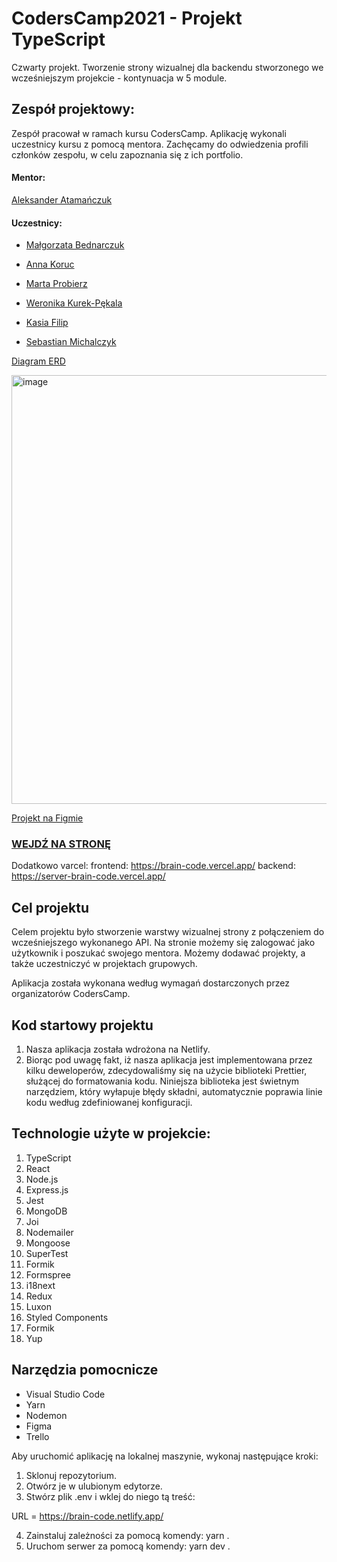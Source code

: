 # CodersCamp2021 - Projekt TypeScript

Czwarty projekt. Tworzenie strony wizualnej dla backendu stworzonego we wcześniejszym projekcie - kontynuacja w 5 module.

## Zespół projektowy:

Zespół pracował w ramach kursu CodersCamp. Aplikację wykonali uczestnicy kursu z pomocą mentora. Zachęcamy do odwiedzenia profili członków zespołu, w celu zapoznania się z ich portfolio.

#### Mentor:

[Aleksander Atamańczuk](https://github.com/TenGosc007)

#### Uczestnicy:

- [Małgorzata Bednarczuk](https://github.com/margiebed)

- [Anna Koruc](https://github.com/annakoruc)

- [Marta Probierz](https://github.com/marta-probierz)

- [Weronika Kurek-Pękala](https://github.com/SolWika)

- [Kasia Filip](https://github.com/kasia-filip)

- [Sebastian Michalczyk](https://github.com/WindOfCodes)

[Diagram ERD](https://www.figma.com/file/rKjruMuYjpcQelDVIyJRZy/Projekt-3?node-id=0%3A1)

<img width="686" alt="image" src="https://user-images.githubusercontent.com/84628957/159575697-1fbeabd5-b191-4efa-a6d6-574194a7f326.png">

[Projekt na Figmie](https://www.figma.com/file/DEZEAncpuOngo9CoKRzrsm/Brain-Code?node-id=0%3A1)

### [WEJDŹ NA STRONĘ](https://brain-code.netlify.app/)

Dodatkowo varcel:
frontend: https://brain-code.vercel.app/
backend: https://server-brain-code.vercel.app/

## Cel projektu

Celem projektu było stworzenie warstwy wizualnej strony z połączeniem do wcześniejszego wykonanego API. Na stronie możemy się zalogować jako użytkownik i poszukać swojego mentora. Możemy dodawać projekty, a także uczestniczyć w projektach grupowych.

Aplikacja została wykonana według wymagań dostarczonych przez organizatorów CodersCamp.

## Kod startowy projektu

1. Nasza aplikacja została wdrożona na Netlify.
2. Biorąc pod uwagę fakt, iż nasza aplikacja jest implementowana przez kilku deweloperów, zdecydowaliśmy się na użycie biblioteki Prettier, służącej do formatowania kodu. Niniejsza biblioteka jest świetnym narzędziem, który wyłapuje błędy składni, automatycznie poprawia linie kodu według zdefiniowanej konfiguracji.

## Technologie użyte w projekcie:

1. TypeScript
2. React
3. Node.js
4. Express.js
5. Jest
6. MongoDB
7. Joi
8. Nodemailer
9. Mongoose
10. SuperTest
11. Formik
12. Formspree
13. i18next
14. Redux
15. Luxon
16. Styled Components
17. Formik
18. Yup

## Narzędzia pomocnicze

- Visual Studio Code
- Yarn
- Nodemon
- Figma
- Trello

Aby uruchomić aplikację na lokalnej maszynie, wykonaj następujące kroki:

1. Sklonuj repozytorium.
2. Otwórz je w ulubionym edytorze.
3. Stwórz plik .env i wklej do niego tą treść:

URL = https://brain-code.netlify.app/

4. Zainstaluj zależności za pomocą komendy: yarn .
5. Uruchom serwer za pomocą komendy: yarn dev .
